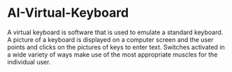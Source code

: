 # AI-Virtual-Keyboard
A virtual keyboard is software that is used to emulate a standard keyboard. A picture of a keyboard is displayed on a computer screen and the user points and clicks on the pictures of keys to enter text. Switches activated in a wide variety of ways make use of the most appropriate muscles for the individual user.
